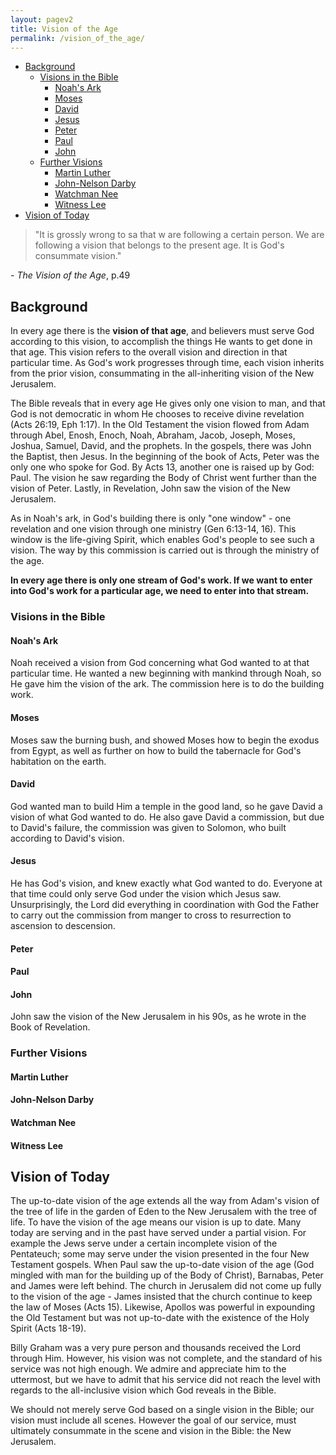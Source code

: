 ```yaml
---
layout: pagev2
title: Vision of the Age
permalink: /vision_of_the_age/
---
```

- [Background](#background)
  - [Visions in the Bible](#visions-in-the-bible)
    - [Noah's Ark](#noahs-ark)
    - [Moses](#moses)
    - [David](#david)
    - [Jesus](#jesus)
    - [Peter](#peter)
    - [Paul](#paul)
    - [John](#john)
  - [Further Visions](#further-visions)
    - [Martin Luther](#martin-luther)
    - [John-Nelson Darby](#john-nelson-darby)
    - [Watchman Nee](#watchman-nee)
    - [Witness Lee](#witness-lee)
- [Vision of Today](#vision-of-today)

>"It is grossly wrong to sa that w are following a certain person. We are following a vision that belongs to the present age. It is God's consummate vision."

\- *The Vision of the Age*, p.49

## Background

In every age there is the **vision of that age**, and believers must serve God according to this vision, to accomplish the things He wants to get done in that age. This vision refers to the overall vision and direction in that particular time. As God's work progresses through time, each vision inherits from the prior vision, consummating in the all-inheriting vision of the New Jerusalem.

The Bible reveals that in every age He gives only one vision to man, and that God is not democratic in whom He chooses to receive divine revelation (Acts 26:19, Eph 1:17). In the Old Testament the vision flowed from Adam through Abel, Enosh, Enoch, Noah, Abraham, Jacob, Joseph, Moses, Joshua, Samuel, David, and the prophets. In the gospels, there was John the Baptist, then Jesus. In the beginning of the book of Acts, Peter was the only one who spoke for God. By Acts 13, another one is raised up by God: Paul. The vision he saw regarding the Body of Christ went further than the vision of Peter. Lastly, in Revelation, John saw the vision of the New Jerusalem. 
 
As in Noah's ark, in God's building there is only "one window" - one revelation and one vision through one ministry (Gen 6:13-14, 16). This window is the life-giving Spirit, which enables God's people to see such a vision. The way by this commission is carried out is through the ministry of the age. 

**In every age there is only one stream of God's work. If we want to enter into God's work for a particular age, we need to enter into that stream.**

### Visions in the Bible

#### Noah's Ark

Noah received a vision from God concerning what God wanted to at that particular time. He wanted a new beginning with mankind through Noah, so He gave him the vision of the ark. The commission here is to do the building work.  

#### Moses

Moses saw the burning bush, and showed Moses how to begin the exodus from Egypt, as well as further on how to build the tabernacle for God's habitation on the earth.

#### David

God wanted man to build Him a temple in the good land, so he gave David a vision of what God wanted to do. He also gave David a commission, but due to David's failure, the commission was given to Solomon, who built according to David's vision.

#### Jesus

He has God's vision, and knew exactly what God wanted to do. Everyone at that time could only serve God under the vision which Jesus saw. Unsurprisingly, the Lord did everything in coordination with God the Father to carry out the commission from manger to cross to resurrection to ascension to descension.

#### Peter

#### Paul

#### John

John saw the vision of the New Jerusalem in his 90s, as he wrote in the Book of Revelation.

### Further Visions

#### Martin Luther

#### John-Nelson Darby

#### Watchman Nee

#### Witness Lee

## Vision of Today

The up-to-date vision of the age extends all the way from Adam's vision of the tree of life in the garden of Eden to the New Jerusalem with the tree of life. 
To have the vision of the age means our vision is up to date. Many today are serving and in the past have served under a partial vision. For example the Jews serve under a certain incomplete vision of the Pentateuch; some may serve under the vision presented in the four New Testament gospels. When Paul saw the up-to-date vision of the age (God mingled with man for the building up of the Body of Christ), Barnabas, Peter and James were left behind. The church in Jerusalem did not come up fully to the vision of the age - James insisted that the church continue to keep the law of Moses (Acts 15). Likewise, Apollos was powerful in expounding the Old Testament but was not up-to-date with the existence of the Holy Spirit (Acts 18-19).

Billy Graham was a very pure person and thousands received the Lord through Him. However, his vision was not complete, and the standard of his service was not high enough. We admire and appreciate him to the uttermost, but we have to admit that his service did not reach the level with regards to the all-inclusive vision which God reveals in the Bible.

We should not merely serve God based on a single vision in the Bible; our vision must include all scenes. However the goal of our service, must ultimately consummate in the scene and vision in the Bible: the New Jerusalem.
